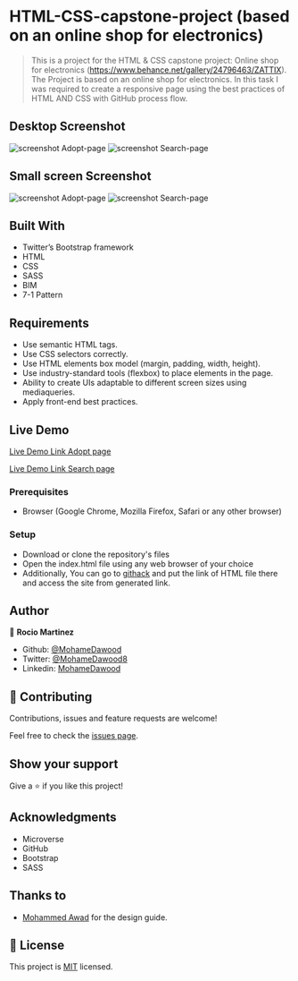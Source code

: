 # HTML-CSS-capstone-project (based on an online shop for electronics)

> This is a project for the HTML & CSS capstone project: Online shop for electronics (https://www.behance.net/gallery/24796463/ZATTIX).
> The Project is based on an online shop for electronics.
> In this task I was required to create a responsive page using the best practices of HTML AND CSS with GitHub process flow.

## Desktop Screenshot

![screenshot Adopt-page]()
![screenshot Search-page]()

## Small screen Screenshot

![screenshot Adopt-page]()
![screenshot Search-page]()

## Built With

- Twitter’s Bootstrap framework
- HTML
- CSS
- SASS
- BIM
- 7-1 Pattern

## Requirements

- Use semantic HTML tags.
- Use CSS selectors correctly.
- Use HTML elements box model (margin, padding, width, height).
- Use industry-standard tools (flexbox) to place elements in the page.
- Ability to create UIs adaptable to different screen sizes using mediaqueries.
- Apply front-end best practices.

## Live Demo

[Live Demo Link Adopt page]()

[Live Demo Link Search page]()

### Prerequisites

- Browser (Google Chrome, Mozilla Firefox, Safari or any other browser)

### Setup

- Download or clone the repository's files
- Open the index.html file using any web browser of your choice
- Additionally, You can go to [githack](https://raw.githack.com) and put the link of HTML file there and access the site from generated link.

## Author

👤 **Rocio Martinez**

- Github: [@MohameDawood](https://github.com/MohameDawood)
- Twitter: [@MohameDawood8](https://twitter.com/MohameDawood8)
- Linkedin: [MohameDawood](https://www.linkedin.com/in/MohameDawood/)

## 🤝 Contributing

Contributions, issues and feature requests are welcome!

Feel free to check the [issues page]().

## Show your support

Give a ⭐️ if you like this project!

## Acknowledgments

- Microverse
- GitHub
- Bootstrap
- SASS

## Thanks to

- [Mohammed Awad](https://www.behance.net/M_Awad) for the design guide.

## 📝 License

This project is [MIT](lic.url) licensed.
